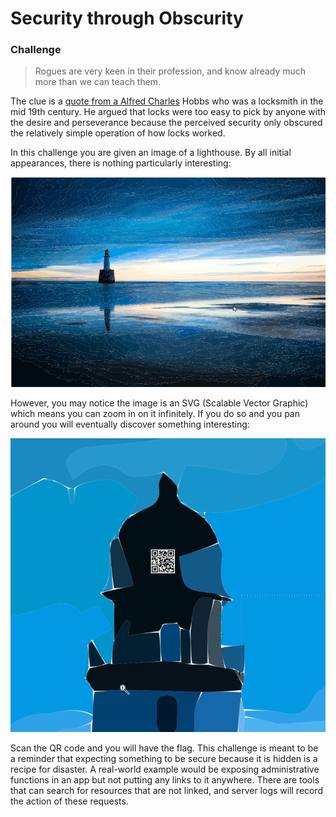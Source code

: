 # Security through Obscurity

### Challenge
> Rogues are very keen in their profession, and know already much more than we can teach them.

The clue is a [quote from a Alfred Charles](https://en.wikipedia.org/wiki/Security_through_obscurity) Hobbs who was a locksmith in the mid 19th century. He argued that locks were too easy to pick by anyone with the desire and perseverance because the perceived security only obscured the relatively simple operation of how locks worked.

In this challenge you are given an image of a lighthouse. By all initial appearances, there is nothing particularly interesting:

![](image/securitythroughobscurity.png)

However, you may notice the image is an SVG (Scalable Vector Graphic) which means you can zoom in on it infinitely. If you do so and you pan around you will eventually discover something interesting:

![](image/stoqrcode.png)

Scan the QR code and you will have the flag. This challenge is meant to be a reminder that expecting something to be secure because it is hidden is a recipe for disaster. A real-world example would be exposing administrative functions in an app but not putting any links to it anywhere. There are tools that can search for resources that are not linked, and server logs will record the action of these requests.
